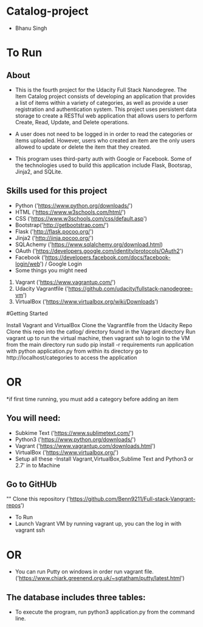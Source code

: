 # Catalog-project
- Bhanu Singh 
# To Run
## About

- This is the fourth project for the Udacity Full Stack Nanodegree. The Item Catalog project consists of developing an application that provides a list of items within a variety of categories, as well as provide a user registration and authentication system. This project uses persistent data storage to create a RESTful web application that allows users to perform Create, Read, Update, and Delete operations.

- A user does not need to be logged in in order to read the categories or items uploaded. However, users who created an item are the only users allowed to update or delete the item that they created.

- This program uses third-party auth with Google or Facebook. Some of the technologies used to build this application include Flask, Bootsrap, Jinja2, and SQLite.

## Skills used for this project

- Python ('https://www.python.org/downloads/')
- HTML ('https://www.w3schools.com/html/')
- CSS ('https://www.w3schools.com/css/default.asp')
- Bootstrap('http://getbootstrap.com/')
- Flask ('http://flask.pocoo.org/')
- Jinja2 ('http://jinja.pocoo.org/')
- SQLAchemy ('https://www.sqlalchemy.org/download.html)
- OAuth ('https://developers.google.com/identity/protocols/OAuth2')
- Facebook ('https://developers.facebook.com/docs/facebook-login/web')  / Google Login 
- Some things you might need

1. Vagrant ('https://www.vagrantup.com/')
2. Udacity Vagrantfile ('https://github.com/udacity/fullstack-nanodegree-vm')
3. VirtualBox ('https://www.virtualbox.org/wiki/Downloads')

#Getting Started

Install Vagrant and VirtualBox
Clone the Vagrantfile from the Udacity Repo
Clone this repo into the catlog/ directory found in the Vagrant directory
Run vagrant up to run the virtual machine, then vagrant ssh to login to the VM
from the main directory run sudo pip install -r requirements
run application with python application.py from within its directory
go to http://localhost/categories to access the application

# OR

*if first time running, you must add a category before adding an item

## You will need:
  - Subkime Text ('https://www.sublimetext.com/')
  - Python3 ('https://www.python.org/downloads/')
  - Vagrant ('https://www.vagrantup.com/downloads.html')
  - VirtualBox ('https://www.virtualbox.org/')
  - Setup all these
  -Install Vagrant,VirtualBox,Sublime Text and Python3 or 2.7' in to Machine  

## Go to GitHUb
  "" Clone this repository ('https://github.com/Benn9211/Full-stack-Vangrant-repos')
   - To Run
   - Launch Vagrant VM by running vagrant up, you can the log in with vagrant ssh
   
  # OR
   - You can run Putty on windows in order run vagrant file.('https://www.chiark.greenend.org.uk/~sgtatham/putty/latest.html')

## The database includes three tables:

   - To execute the program, run python3  application.py from the command line.

